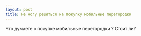 ```yaml
---
layout: post 
title: Не могу решиться на покупку мобильные перегородки 
--- 
```

Что думаете о покупке мобильные перегородки ? Стоит ли?